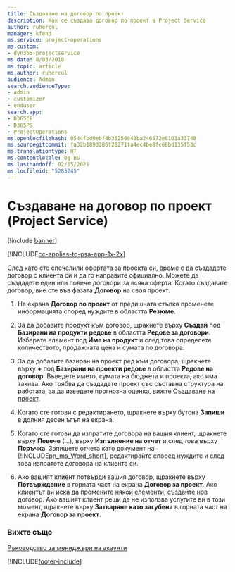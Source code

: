 ```yaml
---
title: Създаване на договор по проект
description: Как се създава договор по проект в Project Service
author: ruhercul
manager: kfend
ms.service: project-operations
ms.custom:
- dyn365-projectservice
ms.date: 8/03/2018
ms.topic: article
ms.author: ruhercul
audience: Admin
search.audienceType:
- admin
- customizer
- enduser
search.app:
- D365CE
- D365PS
- ProjectOperations
ms.openlocfilehash: 0544fbd9ebf4b36256849ba246572e8101a33748
ms.sourcegitcommit: fa32b1893286f20271fa4ec4be8fc68bd135f53c
ms.translationtype: HT
ms.contentlocale: bg-BG
ms.lasthandoff: 02/15/2021
ms.locfileid: "5285245"
---
```

# <a name="create-a-project-contract-project-service"></a>Създаване на договор по проект (Project Service)

[!include [banner](../includes/psa-now-project-operations.md)]

[!INCLUDE[cc-applies-to-psa-app-1x-2x](../includes/cc-applies-to-psa-app-1x-2x.md)]

След като сте спечелили офертата за проекта си, време е да създадете договор с клиента си и да го направите официално. Можете да създадете един или повече договори за всяка оферта. Когато създавате договор, вие сте във фазата **Договор** на своя проект.  
  
1. На екрана **Договор по проект** от предишната стъпка променете информацията според нуждите в областта **Резюме**.  
  
2. За да добавите продукт към договор, щракнете върху **Създай** под **Базирани на продукти редове** в областта **Редове за договори**. Изберете елемент под **Име на продукт** и след това определете количеството, продажната цена и сумата по договора.  
  
3. За да добавите базиран на проект ред към договора, щракнете върху **+** под **Базирани на проекти редове** в областта **Редове на договор**. Въведете името, сумата на бюджета и проекта, ако има такива. Ако трябва да създадете проект със съставна структура на работата, за да изведете прогнозна оценка, вижте [Създаване на проект](../psa/create-project.md).  
  
4. Когато сте готови с редактирането, щракнете върху бутона **Запиши** в долния десен ъгъл на екрана.  
  
5. Когато сте готови да изпратите договора на вашия клиент, щракнете върху **Повече** (...), върху **Изпълнение на отчет** и след това върху **Поръчка**. Запишете отчета като документ на [!INCLUDE[pn_ms_Word_short](../includes/pn-ms-word-short.md)], редактирайте според нуждите и след това изпратете договора на клиента си.  
  
6. Ако вашият клиент потвърди вашия договор, щракнете върху **Потвърждение** в горната част на екрана **Договор за проект**. Ако клиентът ви иска да промените някои елементи, създайте нов договор. Ако вашият клиент реши да не използва услугите ви в този момент, щракнете върху **Затваряне като загубена** в горната част на екрана **Договор за проект**.  
  
### <a name="see-also"></a>Вижте също  
 [Ръководство за мениджъри на акаунти](../psa/account-manager-guide.md)


[!INCLUDE[footer-include](../includes/footer-banner.md)]